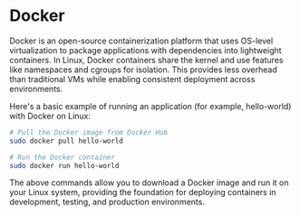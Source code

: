 # Docker

Docker is an open-source containerization platform that uses OS-level virtualization to package applications with dependencies into lightweight containers. In Linux, Docker containers share the kernel and use features like namespaces and cgroups for isolation. This provides less overhead than traditional VMs while enabling consistent deployment across environments. 

Here's a basic example of running an application (for example, hello-world) with Docker on Linux:

```bash
# Pull the Docker image from Docker Hub
sudo docker pull hello-world

# Run the Docker container
sudo docker run hello-world
```

The above commands allow you to download a Docker image and run it on your Linux system, providing the foundation for deploying containers in development, testing, and production environments.